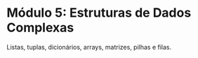 # Módulo 5: Estruturas de Dados Complexas

Listas, tuplas, dicionários, arrays, matrizes, pilhas e filas.